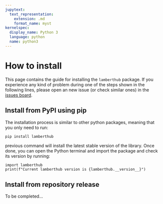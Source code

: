 ```yaml
---
jupytext:
  text_representation:
    extension: .md
    format_name: myst
kernelspec:
  display_name: Python 3
  language: python
  name: python3
---
```


# How to install

This page contains the guide for installing the `lamberthub` package. If you
experience any kind of problem during one of the steps shown in the following
lines, please open an new issue (or check similar ones) in the [issues
board](https://github.com/jorgepiloto/lamberthub/issues).

## Install from PyPI using pip

The installation process is similar to other python packages, meaning that you
only need to run:

```bash
pip install lamberthub
```

previous command will install the latest stable version of the library. Once
done, you can open the Python terminal and import the package and check its
version by running:

```{code-cell} ipython3
import lamberthub
print(f"Current lamberthub version is {lamberthub.__version__}")
```

## Install from repository release

To be completed...


